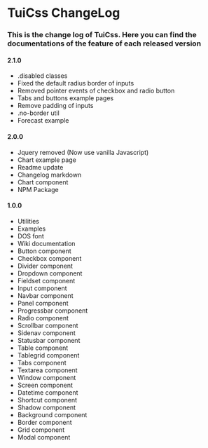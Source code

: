 # TuiCss ChangeLog
### This is the change log of TuiCss. Here you can find the documentations of the feature of each released version

#### 2.1.0
- .disabled classes
- Fixed the default radius border of inputs
- Removed pointer events of checkbox and radio button
- Tabs and buttons example pages
- Remove padding of inputs
- .no-border util
- Forecast example

#### 2.0.0
- Jquery removed (Now use vanilla Javascript)
- Chart example page
- Readme update
- Changelog markdown
- Chart component
- NPM Package

#### 1.0.0
- Utilities
- Examples
- DOS font
- Wiki documentation
- Button component
- Checkbox component
- Divider component
- Dropdown component
- Fieldset component
- Input component
- Navbar component
- Panel component
- Progressbar component
- Radio component
- Scrollbar component
- Sidenav component
- Statusbar component
- Table component
- Tablegrid component
- Tabs component
- Textarea component
- Window component
- Screen component
- Datetime component
- Shortcut component
- Shadow component
- Background component
- Border component
- Grid component
- Modal component